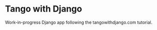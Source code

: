 Tango with Django
===========

Work-in-progress Django app following the tangowithdjango.com tutorial.
